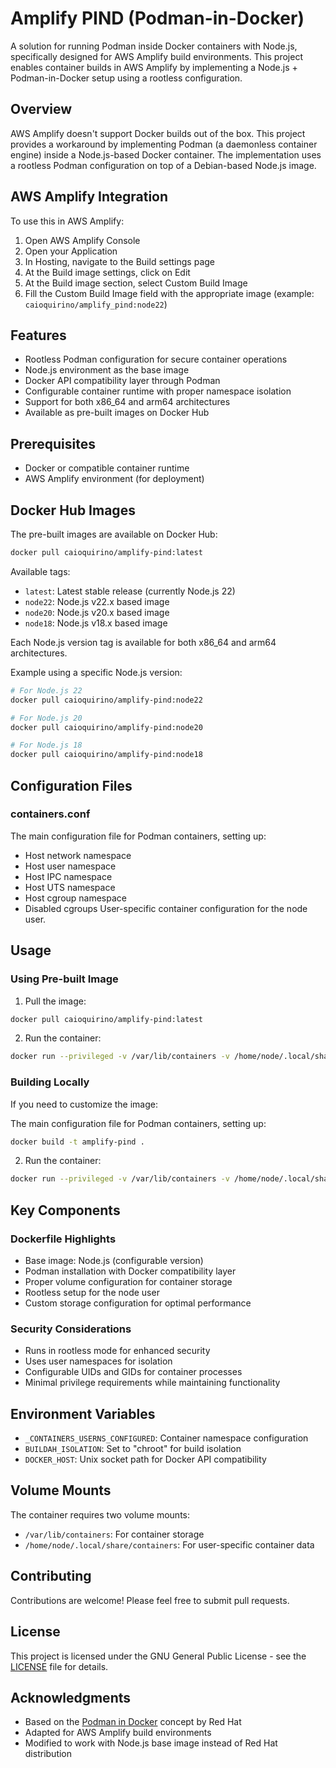 # Amplify PIND (Podman-in-Docker)

A solution for running Podman inside Docker containers with Node.js, specifically designed for AWS Amplify build environments. This project enables container builds in AWS Amplify by implementing a Node.js + Podman-in-Docker setup using a rootless configuration.

## Overview

AWS Amplify doesn't support Docker builds out of the box. This project provides a workaround by implementing Podman (a daemonless container engine) inside a Node.js-based Docker container. The implementation uses a rootless Podman configuration on top of a Debian-based Node.js image.

## AWS Amplify Integration

To use this in AWS Amplify:

1. Open AWS Amplify Console
2. Open your Application
3. In Hosting, navigate to the Build settings page
4. At the Build image settings, click on Edit
5. At the Build image section, select Custom Build Image
6. Fill the Custom Build Image field with the appropriate image (example: `caioquirino/amplify_pind:node22`)

## Features

- Rootless Podman configuration for secure container operations
- Node.js environment as the base image
- Docker API compatibility layer through Podman
- Configurable container runtime with proper namespace isolation
- Support for both x86_64 and arm64 architectures
- Available as pre-built images on Docker Hub

## Prerequisites

- Docker or compatible container runtime
- AWS Amplify environment (for deployment)

## Docker Hub Images

The pre-built images are available on Docker Hub:

```bash
docker pull caioquirino/amplify-pind:latest
```

Available tags:
- `latest`: Latest stable release (currently Node.js 22)
- `node22`: Node.js v22.x based image
- `node20`: Node.js v20.x based image
- `node18`: Node.js v18.x based image

Each Node.js version tag is available for both x86_64 and arm64 architectures.

Example using a specific Node.js version:
```bash
# For Node.js 22
docker pull caioquirino/amplify-pind:node22

# For Node.js 20
docker pull caioquirino/amplify-pind:node20

# For Node.js 18
docker pull caioquirino/amplify-pind:node18
```

## Configuration Files

### containers.conf
The main configuration file for Podman containers, setting up:
- Host network namespace
- Host user namespace
- Host IPC namespace
- Host UTS namespace
- Host cgroup namespace
- Disabled cgroups
User-specific container configuration for the node user.

## Usage

### Using Pre-built Image

1. Pull the image:
```bash
docker pull caioquirino/amplify-pind:latest
```

2. Run the container:
```bash
docker run --privileged -v /var/lib/containers -v /home/node/.local/share/containers caioquirino/amplify-pind:latest
```

### Building Locally

If you need to customize the image:

The main configuration file for Podman containers, setting up:
```bash
docker build -t amplify-pind .
```

2. Run the container:
```bash
docker run --privileged -v /var/lib/containers -v /home/node/.local/share/containers amplify-pind
```

## Key Components

### Dockerfile Highlights

- Base image: Node.js (configurable version)
- Podman installation with Docker compatibility layer
- Proper volume configuration for container storage
- Rootless setup for the node user
- Custom storage configuration for optimal performance

### Security Considerations

- Runs in rootless mode for enhanced security
- Uses user namespaces for isolation
- Configurable UIDs and GIDs for container processes
- Minimal privilege requirements while maintaining functionality

## Environment Variables

- `_CONTAINERS_USERNS_CONFIGURED`: Container namespace configuration
- `BUILDAH_ISOLATION`: Set to "chroot" for build isolation
- `DOCKER_HOST`: Unix socket path for Docker API compatibility

## Volume Mounts

The container requires two volume mounts:
- `/var/lib/containers`: For container storage
- `/home/node/.local/share/containers`: For user-specific container data

## Contributing

Contributions are welcome! Please feel free to submit pull requests.

## License

This project is licensed under the GNU General Public License - see the [LICENSE](LICENSE) file for details.

## Acknowledgments

- Based on the [Podman in Docker](https://www.redhat.com/en/blog/podman-inside-container) concept by Red Hat
- Adapted for AWS Amplify build environments
- Modified to work with Node.js base image instead of Red Hat distribution 
